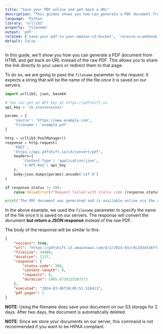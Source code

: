 ```yaml
---
title: "Save your PDF online and get back a URL"
description: "This guides shows you how can generate a PDF document from HTML and get back an URL instead of the raw PDF. This allows you to share the link directly to your users or redirect them to that page. Learn how you can achieve it using Python and the urllib3 library to call PDFShift's API."
language: 'Python'
library: 'urllib3'
property: 'filename'
output: 'pdf'
related: ['save-your-pdf-to-your-amazon-s3-bucket', 'receive-a-webhook-event']
default: false
---
```


In this guide, we'll show you how you can generate a PDF document from HTML and get back an URL instead of the raw PDF. This allows you to share the link directly to your users or redirect them to that page.

To do so, we are going to pass the `filename` parameter to the request. It expects a string that will be the name of the file once it is saved on our servers.

```python
import urllib3, json, base64

# You can get an API key at https://pdfshift.io
api_key = 'sk_xxxxxxxxxxxx'

params = {
    'source': 'https://www.example.com',
    'filename': 'example.pdf'
}

http = urllib3.PoolManager()
response = http.request(
    'POST',
    'https://api.pdfshift.io/v3/convert/pdf',
    headers={
        'Content-Type': 'application/json',
        'X-API-Key': api_key
    },
    body=json.dumps(params).encode('utf-8')
)

if response.status != 200:
    raise ValueError(f"Request failed with status code {response.status}: {response.data.decode('utf-8')}")

print('The PDF document was generated and is available online via the url in the response')
```

In the above example, we used the `filename` parameter to specify the name of the file once it is saved on our servers. The response will convert the document **but return a JSON response** instead of the raw PDF.

The body of the response will be similar to this:

```json
{
    "success": true,
    "url": "https://pdfshift.s3.amazonaws.com/d/2/2024-03/c9c2d3e536ff42d892f06fdda6bb1ff7/example.pdf",
    "filesize": 34980,
    "duration": 1237,
    "response": {
        "status-code": 200,
        "content-length": 0,
        "requests": 0,
        "duration": 1085.6739225387573
    },
    "executed": "2024-03-06T10:05:51.516413",
    "pdf_pages": 1
}
```

**NOTE**: Using the filename does save your document on our S3 storage for 2 days. After two days, the document is automatically deleted.

**NOTE**: Since we store your documents on our server, this command is not recommended if you want to be HIPAA compliant.